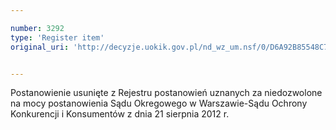 ```yaml
---

number: 3292
type: 'Register item'
original_uri: 'http://decyzje.uokik.gov.pl/nd_wz_um.nsf/0/D6A92B85548C7091C1257A30002B433D?OpenDocument'


---
```


Postanowienie usunięte z Rejestru postanowień uznanych za niedozwolone na mocy postanowienia Sądu Okregowego w Warszawie-Sądu Ochrony Konkurencji i Konsumentów z dnia 21 sierpnia 2012 r.
